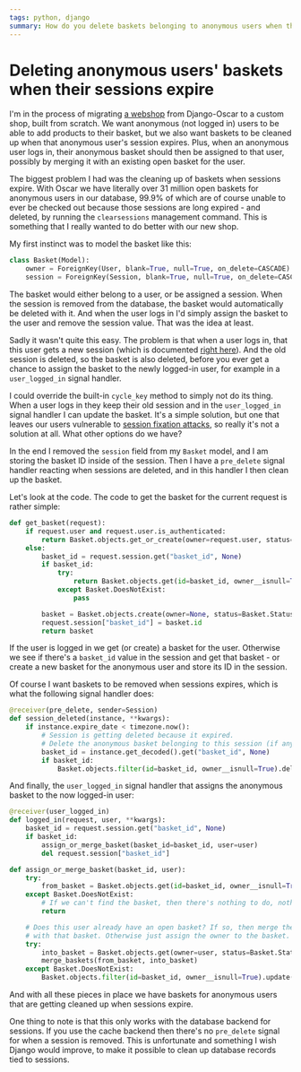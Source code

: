 ```yaml
---
tags: python, django
summary: How do you delete baskets belonging to anonymous users when their sessions expires? It wasn't quite a simple as I thought.
---
```


# Deleting anonymous users' baskets when their sessions expire

I'm in the process of migrating [a webshop](https://www.soundradix.com) from Django-Oscar to a custom shop, built from scratch. We want anonymous (not logged in) users to be able to add products to their basket, but we also want baskets to be cleaned up when that anonymous user's session expires. Plus, when an anonymous user logs in, their anonymous basket should then be assigned to that user, possibly by merging it with an existing open basket for the user.

The biggest problem I had was the cleaning up of baskets when sessions expire. With Oscar we have literally over 31 million open baskets for anonymous users in our database, 99.9% of which are of course unable to ever be checked out because those sessions are long expired - and deleted, by running the `clearsessions` management command. This is something that I really wanted to do better with our new shop.

My first instinct was to model the basket like this:

``` python
class Basket(Model):
    owner = ForeignKey(User, blank=True, null=True, on_delete=CASCADE)
    session = ForeignKey(Session, blank=True, null=True, on_delete=CASCADE)
```

The basket would either belong to a user, or be assigned a session. When the session is removed from the database, the basket would automatically be deleted with it. And when the user logs in I'd simply assign the basket to the user and remove the session value. That was the idea at least.

Sadly it wasn't quite this easy. The problem is that when a user logs in, that this user gets a new session (which is documented [right here](https://docs.djangoproject.com/en/4.2/topics/http/sessions/#django.contrib.sessions.backends.base.SessionBase.cycle_key)). And the old session is deleted, so the basket is also deleted, before you ever get a chance to assign the basket to the newly logged-in user, for example in a `user_logged_in` signal handler.

I could override the built-in `cycle_key` method to simply not do its thing. When a user logs in they keep their old session and in the `user_logged_in` signal handler I can update the basket. It's a simple solution, but one that leaves our users vulnerable to [session fixation attacks](https://en.wikipedia.org/wiki/Session_fixation), so really it's not a solution at all. What other options do we have?

In the end I removed the `session` field from my `Basket` model, and I am storing the basket ID inside of the session. Then I have a `pre_delete` signal handler reacting when sessions are deleted, and in this handler I then clean up the basket.

Let's look at the code. The code to get the basket for the current request is rather simple:

``` python
def get_basket(request):
    if request.user and request.user.is_authenticated:
        return Basket.objects.get_or_create(owner=request.user, status=Basket.Status.OPEN)[0]
    else:
        basket_id = request.session.get("basket_id", None)
        if basket_id:
            try:
                return Basket.objects.get(id=basket_id, owner__isnull=True, status=Basket.Status.OPEN)
            except Basket.DoesNotExist:
                pass

        basket = Basket.objects.create(owner=None, status=Basket.Status.OPEN)
        request.session["basket_id"] = basket.id
        return basket
```

If the user is logged in we get (or create) a basket for the user. Otherwise we see if there's a `basket_id` value in the session and get that basket - or create a new basket for the anonymous user and store its ID in the session.

Of course I want baskets to be removed when sessions expires, which is what the following signal handler does:

``` python
@receiver(pre_delete, sender=Session)
def session_deleted(instance, **kwargs):
    if instance.expire_date < timezone.now():
        # Session is getting deleted because it expired.
        # Delete the anonymous basket belonging to this session (if any).
        basket_id = instance.get_decoded().get("basket_id", None)
        if basket_id:
            Basket.objects.filter(id=basket_id, owner__isnull=True).delete()
```

And finally, the `user_logged_in` signal handler that assigns the anonymous basket to the now logged-in user:

```python
@receiver(user_logged_in)
def logged_in(request, user, **kwargs):
    basket_id = request.session.get("basket_id", None)
    if basket_id:
        assign_or_merge_basket(basket_id=basket_id, user=user)
        del request.session["basket_id"]

def assign_or_merge_basket(basket_id, user):
    try:
        from_basket = Basket.objects.get(id=basket_id, owner__isnull=True, status=Basket.Status.OPEN)
    except Basket.DoesNotExist:
        # If we can't find the basket, then there's nothing to do, nothing to migrate or merge.
        return

    # Does this user already have an open basket? If so, then merge the contents of this basket
    # with that basket. Otherwise just assign the owner to the basket.
    try:
        into_basket = Basket.objects.get(owner=user, status=Basket.Status.OPEN)
        merge_baskets(from_basket, into_basket)
    except Basket.DoesNotExist:
        Basket.objects.filter(id=basket_id, owner__isnull=True).update(owner=user)
```

And with all these pieces in place we have baskets for anonymous users that are getting cleaned up when sessions expire.

One thing to note is that this only works with the database backend for sessions. If you use the cache backend then there's no `pre_delete` signal for when a session is removed. This is unfortunate and something I wish Django would improve, to make it possible to clean up database records tied to sessions.